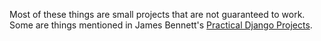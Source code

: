 Most of these things are small projects that are not guaranteed to work. Some are things mentioned in James Bennett's <a href="http://www.amazon.com/Practical-Django-Projects-Pratical/dp/1590599969">Practical Django Projects</a>.